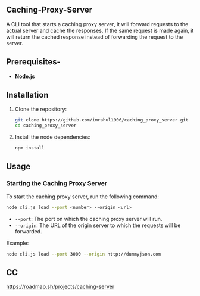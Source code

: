 ## Caching-Proxy-Server
A CLI tool that starts a caching proxy server, it will forward requests to the actual server and cache the responses. If the same request is made again, it will return the cached response instead of forwarding the request to the server.
## Prerequisites-

- **[Node.js](https://nodejs.org/)**

## Installation

1. Clone the repository:
   ```bash
   git clone https://github.com/imrahul1906/caching_proxy_server.git
   cd caching_proxy_server
   ```

2. Install the node dependencies:
   ```bash
   npm install
   ```

## Usage

### Starting the Caching Proxy Server

To start the caching proxy server, run the following command:

```bash
node cli.js load --port <number> --origin <url>
```
- `--port`: The port on which the caching proxy server will run.
- `--origin`: The URL of the origin server to which the requests will be forwarded.

Example:

```bash
node cli.js load --port 3000 --origin http://dummyjson.com
```

## CC
https://roadmap.sh/projects/caching-server

